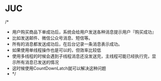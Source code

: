 # JUC
/*
* 用户购买商品下单成功后，系统会给用户发送各种消息提示用户『购买成功』
* 比如发送邮件、微信公众号消息、短信等。
* 所有的消息都发送成功后，在后台记录一条消息表示成功。
* 如果使用单线程操作也是可以的，但效率比较低
* 使用多线程的时候会遇到子线程消息还没发送完，主线程可能已经执行完，显示所有消息已发送的情况
* 这时候使用CountDownLatch就可以解决这种问题
* */
